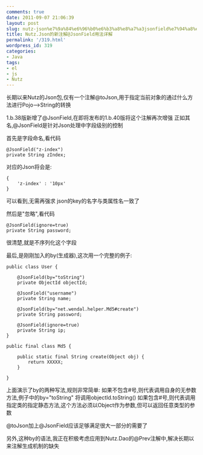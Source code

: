 ```yaml
---
comments: true
date: 2011-09-07 21:06:39
layout: post
slug: nutz-json%e7%9a%84%e6%96%b0%e6%b3%a8%e8%a7%a3jsonfield%e7%94%a8%e6%b3%95%e8%af%a6%e8%a7%a3
title: Nutz.Json的新注解@JsonField用法详解
permalink: '/319.html'
wordpress_id: 319
categories:
- Java
tags:
- el
- js
- Nutz
---
```


长期以来Nutz的Json包,仅有一个注解@toJson,用于指定当前对象的通过什么方法进行Pojo-->String的转换

1.b.38版新增了@JsonField,在即将发布的1.b.40版将这个注解再次增强
正如其名,@JsonField是针对Json处理中字段级别的控制

首先是字段命名,看代码

    @JsonField("z-index")
    private String zIndex;
    
对应的Json将会是:

    {
        'z-index' : '10px'
    }
    
可以看到,无需再强求 json的key的名字与类属性名一致了

然后是"忽略",看代码

    @JsonField(ignore=true)
    private String password;
    
很清楚,就是不序列化这个字段

最后,是刚刚加入的by(生成器),这次用一个完整的例子:

    public class User {
    
        @JsonField(by="toString")
        private ObjectId objectId;
    
        @JsonField("username")
        private String name;
    
        @JsonField(by="net.wendal.helper.Md5#create")
        private String password;
    
        @JsonField(ignore=true)
        private String ip;
    }
    
    public final class Md5 {
    
        public static final String create(Object obj) {
            return XXXXX;
        }
    
    }
    
上面演示了by的两种写法,规则非常简单:
如果不包含#号,则代表调用自身的无参数方法,例子中的by="toString" 将调用objectId.toString()
如果包含#号,则代表调用指定类的指定静态方法,这个方法必须以Object作为参数,但可以返回任意类型的参数

@toJson加上@JsonField应该足够满足很大一部分的需要了

另外,这种by的语法,我正在积极考虑应用到Nutz.Dao的@Prev注解中,解决长期以来注解生成机制的缺失
